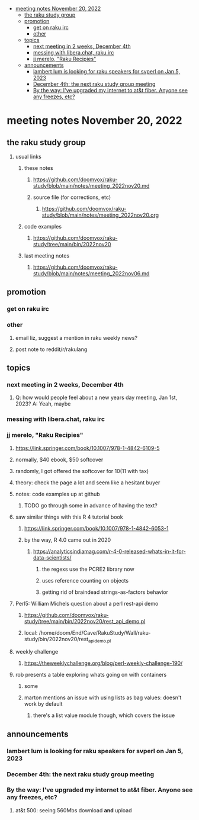 - [meeting notes November 20, 2022](#org58144c8)
  - [the raku study group](#org95cdfa1)
  - [promotion](#org93331b3)
    - [get on raku irc](#org609064b)
    - [other](#orga6b1683)
  - [topics](#org7c78135)
    - [next meeting in 2 weeks, December 4th](#orga3e0191)
    - [messing with libera.chat, raku irc](#org6c72c40)
    - [jj merelo, "Raku Recipies"](#orge280605)
  - [announcements](#orgb8736c5)
    - [lambert lum is looking for raku speakers for svperl on Jan 5, 2023](#orgd7e9d57)
    - [December 4th: the next raku study group meeting](#org92c3b52)
    - [By the way: I've upgraded my internet to at&t fiber.  Anyone see any freezes, etc?](#org00be862)


<a id="org58144c8"></a>

# meeting notes November 20, 2022


<a id="org95cdfa1"></a>

## the raku study group

1.  usual links

    1.  these notes
    
        1.  <https://github.com/doomvox/raku-study/blob/main/notes/meeting_2022nov20.md>
        
        2.  source file (for corrections, etc)
        
            1.  <https://github.com/doomvox/raku-study/blob/main/notes/meeting_2022nov20.org>
    
    2.  code examples
    
        1.  <https://github.com/doomvox/raku-study/tree/main/bin/2022nov20>
    
    3.  last meeting notes
    
        1.  <https://github.com/doomvox/raku-study/blob/main/notes/meeting_2022nov06.md>


<a id="org93331b3"></a>

## promotion


<a id="org609064b"></a>

### get on raku irc


<a id="orga6b1683"></a>

### other

1.  email liz, suggest a mention in raku weekly news?

2.  post note to reddit/r/rakulang


<a id="org7c78135"></a>

## topics


<a id="orga3e0191"></a>

### next meeting in 2 weeks, December 4th

1.  Q: how would people feel about a new years day meeting, Jan 1st, 2023? A: Yeah, maybe


<a id="org6c72c40"></a>

### messing with libera.chat, raku irc


<a id="orge280605"></a>

### jj merelo, "Raku Recipies"

1.  <https://link.springer.com/book/10.1007/978-1-4842-6109-5>

2.  normally, $40 ebook, $50 softcover

3.  randomly, I got offered the softcover for $10 ($11 with tax)

4.  theory: check the page a lot and seem like a hesitant buyer

5.  notes: code examples up at github

    1.  TODO go through some in advance of having the text?

6.  saw similar things with this R 4 tutorial book

    1.  <https://link.springer.com/book/10.1007/978-1-4842-6053-1>
    
    2.  by the way, R 4.0 came out in 2020
    
        1.  <https://analyticsindiamag.com/r-4-0-released-whats-in-it-for-data-scientists/>
        
            1.  the regexs use the PCRE2 library now
            
            2.  uses reference counting on objects
            
            3.  getting rid of braindead strings-as-factors behavior

7.  Perl5: William Michels question about a perl rest-api demo

    1.  <https://github.com/doomvox/raku-study/tree/main/bin/2022nov20/rest_api_demo.pl>
    
    2.  local: /home/doom/End/Cave/RakuStudy/Wall/raku-study/bin/2022nov20/rest<sub>api</sub><sub>demo.pl</sub>

8.  weekly challenge

    1.  <https://theweeklychallenge.org/blog/perl-weekly-challenge-190/>

9.  rob presents a table exploring whats going on with containers

    1.  some
    
    2.  marton mentions an issue with using lists as bag values: doesn't work by default
    
        1.  there's a list value module though, which covers the issue


<a id="orgb8736c5"></a>

## announcements


<a id="orgd7e9d57"></a>

### lambert lum is looking for raku speakers for svperl on Jan 5, 2023


<a id="org92c3b52"></a>

### December 4th: the next raku study group meeting


<a id="org00be862"></a>

### By the way: I've upgraded my internet to at&t fiber.  Anyone see any freezes, etc?

1.  at&t 500: seeing 560Mbs download **and** upload
